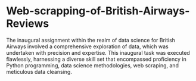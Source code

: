 # Web-scrapping-of-British-Airways-Reviews
The inaugural assignment within the realm of data science for British Airways involved a comprehensive exploration of data, which was undertaken with precision and expertise. This inaugural task was executed flawlessly, harnessing a diverse skill set that encompassed proficiency in Python programming, data science methodologies, web scraping, and meticulous data cleansing.
